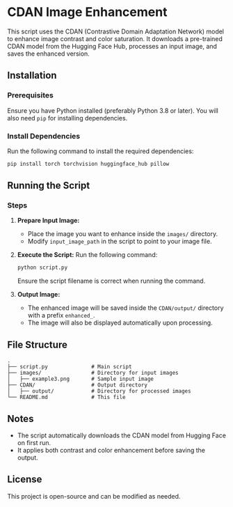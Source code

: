 # CDAN Image Enhancement

This script uses the CDAN (Contrastive Domain Adaptation Network) model to enhance image contrast and color saturation. It downloads a pre-trained CDAN model from the Hugging Face Hub, processes an input image, and saves the enhanced version.

## Installation

### Prerequisites
Ensure you have Python installed (preferably Python 3.8 or later). You will also need `pip` for installing dependencies.

### Install Dependencies
Run the following command to install the required dependencies:

```bash
pip install torch torchvision huggingface_hub pillow
```

## Running the Script

### Steps
1. **Prepare Input Image:**
   - Place the image you want to enhance inside the `images/` directory.
   - Modify `input_image_path` in the script to point to your image file.

2. **Execute the Script:**
   Run the following command:
   
   ```bash
   python script.py 
   ```

   Ensure the script filename is correct when running the command.

3. **Output Image:**
   - The enhanced image will be saved inside the `CDAN/output/` directory with a prefix `enhanced_`.
   - The image will also be displayed automatically upon processing.

## File Structure
```
.
├── script.py              # Main script
├── images/                # Directory for input images
│   ├── example3.png       # Sample input image
├── CDAN/                  # Output directory
│   ├── output/            # Directory for processed images
└── README.md              # This file
```

## Notes
- The script automatically downloads the CDAN model from Hugging Face on first run.
- It applies both contrast and color enhancement before saving the output.

## License
This project is open-source and can be modified as needed.

